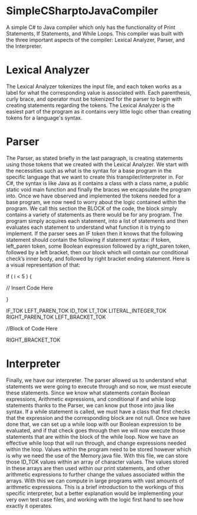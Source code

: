 # SimpleCSharptoJavaCompiler
A simple C# to Java compiler which only has the functionality of Print Statements, If Statements, and While Loops. This compiler was built with the three important aspects of the compiler: Lexical Analyzer, Parser, and the Interpreter. 
# Lexical Analyzer
The Lexical Analyzer tokenizes the input file, and each token works as a label for what the corresponding value is associated with. Each parenthesis, curly brace, and operator must be tokenized for the parser to begin with creating statements regarding the tokens. The Lexical Analyzer is the easiest part of the program as it contains very little logic other than creating tokens for a language's syntax. 
# Parser
The Parser, as stated briefly in the last paragraph, is creating statements using those tokens that we created with the Lexical Analyzer. We start with the necessities such as what is the syntax for a base program in the specific language that we want to create this transpiler/interpreter in. For C#, the syntax is like Java as it contains a class with a class name, a public static void main function and finally the braces we encapsulate the program into. Once we have observed and implemented the tokens needed for a base program, we now need to worry about the logic contained within the program. We call this section the BLOCK of the code, the block simply contains a variety of statements as there would be for any program. The program simply acquires each statement, into a list of statements and then evaluates each statement to understand what function it is trying to implement. If the parser sees an IF token then it knows that the following statement should contain the following if statement syntax: if token, left_paren token, some Boolean expression followed by a right_paren token, followed by a left bracket, then our block which will contain our conditional check’s inner body, and followed by right bracket ending statement. Here is a visual representation of that:

if ( i < 5 ) {

// Insert Code Here

}

IF_TOK LEFT_PAREN_TOK ID_TOK LT_TOK LITERAL_INTEGER_TOK RIGHT_PAREN_TOK LEFT_BRACKET_TOK

//Block of Code Here

RIGHT_BRACKET_TOK

# Interpreter
Finally, we have our interpreter. The parser allowed us to understand what statements we were going to execute through and so now, we must execute these statements. Since we know what statements contain Boolean expressions, Arithmetic expressions, and conditional if and while loop statements thanks to the Parser, we can know put those into java like syntax. If a while statement is called, we must have a class that first checks that the expression and the corresponding block are not null. Once we have done that, we can set up a while loop with our Boolean expression to be evaluated, and if that check goes through then we will now execute those statements that are within the block of the while loop. Now we have an effective while loop that will run through, and change expressions needed within the loop. Values within the program need to be stored however which is why we need the use of the Memory.java file. With this file, we can store those ID_TOK values within an array of character values. The values stored in these arrays are then used within our print statements, and other arithmetic expressions to further change the values associated within the arrays. With this we can compute in large programs with vast amounts of arithmetic expressions. This is a brief introduction to the workings of this specific interpreter, but a better explanation would be implementing your very own test case files, and working with the logic first hand to see how exactly it operates.
